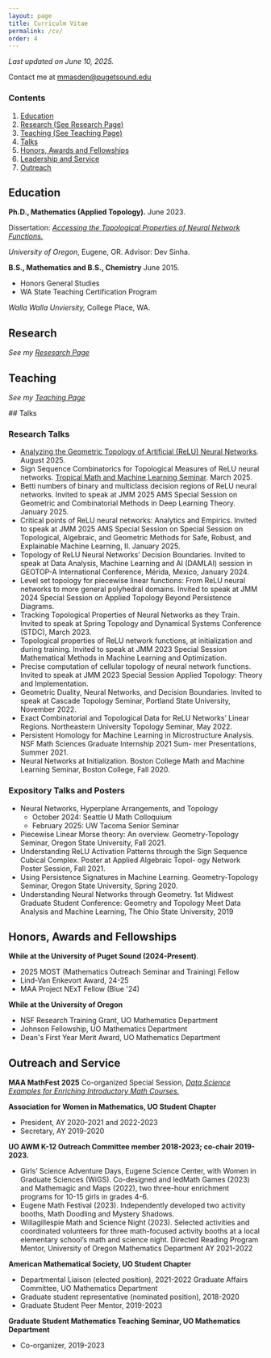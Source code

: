 ```yaml
---
layout: page
title: Curriculm Vitae
permalink: /cv/
order: 4
---
```



*Last updated on June 10, 2025.*

Contact me  at [mmasden@pugetsound.edu](mailto:mmasden@pugetsound.edu)

### Contents

1. [Education](#education) 
2. [Research (See Research Page)](../research/)
3. [Teaching (See Teaching Page)](../teaching/)
4. [Talks](#talks) 
5. [Honors, Awards and Fellowships](#honors-and-awards) 
6. [Leadership and Service](#leadership-and-service)
6. [Outreach](#outreach)

## Education 

**Ph.D., Mathematics (Applied Topology).** June 2023. 

Dissertation: *[Accessing the Topological Properties of Neural Network Functions.](https://www.proquest.com/openview/1b359d2e44a4fae0222967be2d846a5f/1?pq-origsite=gscholar&cbl=18750&diss=y)*

*University of Oregon*, Eugene, OR. Advisor: Dev Sinha. 

**B.S., Mathematics and B.S., Chemistry** June 2015. 

  - Honors General Studies
  - WA State Teaching Certification Program

*Walla Walla Unviersity,* College Place, WA. 

## Research 

*See my [Resesarch Page](../research/)* 

## Teaching  

*See my [Teaching Page](../teaching/)*


<div id="talks"></div>
## Talks 

### Research Talks 
* [Analyzing the Geometric Topology of Artificial (ReLU) Neural Networks](https://preview.scholarlattice.org/submissions/e39a10bb-3fe4-4b90-a539-9a07ded588e6). August 2025. 
* Sign Sequence Combinatorics for Topological Measures of ReLU neural networks. [Tropical Math and Machine Learning Seminar](https://researchseminars.org/talk/TropicalmathandML/8/ ). March 2025. 
* Betti numbers of binary and multiclass decision regions of ReLU neural networks. Invited to speak at JMM 2025 AMS Special
Session on Geometric and Combinatorial Methods in Deep Learning Theory. January 2025. 
* Critical points of ReLU neural networks: Analytics and Empirics. Invited to speak at JMM 2025 AMS Special Session on Special
Session on Topological, Algebraic, and Geometric Methods for Safe, Robust, and Explainable Machine Learning, II. January 2025.
* Topology of ReLU Neural Networks’ Decision Boundaries. Invited to speak at Data Analysis, Machine Learning and AI
(DAMLAI) session in GEOTOP-A International Conference, Mérida, Mexico, January 2024.
* Level set topology for piecewise linear functions: From ReLU neural networks to more general polyhedral domains. Invited
to speak at JMM 2024 Special Session on Applied Topology Beyond Persistence Diagrams.
* Tracking Topological Properties of Neural Networks as they Train. Invited to speak at Spring Topology and Dynamical Systems
Conference (STDC), March 2023.
* Topological properties of ReLU network functions, at initialization and during training. Invited to speak at JMM 2023 Special
Session Mathematical Methods in Machine Learning and Optimization.
* Precise computation of cellular topology of neural network functions. Invited to speak at JMM 2023 Special Session Applied
Topology: Theory and Implementation.
* Geometric Duality, Neural Networks, and Decision Boundaries. Invited to speak at Cascade Topology Seminar, Portland State
University, November 2022.
* Exact Combinatorial and Topological Data for ReLU Networks’ Linear Regions. Northeastern University Topology Seminar,
May 2022.
* Persistent Homology for Machine Learning in Microstructure Analysis. NSF Math Sciences Graduate Internship 2021 Sum-
mer Presentations, Summer 2021.
* Neural Networks at Initialization. Boston College Math and Machine Learning Seminar, Boston College, Fall 2020.


### Expository Talks and Posters

* Neural Networks, Hyperplane Arrangements, and Topology
  - October 2024: Seattle U Math Colloquium
  - February 2025: UW Tacoma Senior Seminar 
*  Piecewise Linear Morse theory: An overview. Geometry-Topology Seminar, Oregon State University, Fall 2021.
* Understanding ReLU Activation Patterns through the Sign Sequence Cubical Complex. Poster at Applied Algebraic Topol-
ogy Network Poster Session, Fall 2021.
* Using Persistence Signatures in Machine Learning. Geometry-Topology Seminar, Oregon State University, Spring 2020.
*  Understanding Neural Networks through Geometry. 1st Midwest Graduate Student Conference: Geometry and Topology
Meet Data Analysis and Machine Learning, The Ohio State University, 2019


<div id="honors-and-awards"></div>

## Honors, Awards and Fellowships

**While at the University of Puget Sound (2024-Present)**. 

* 2025 MOST (Mathematics Outreach Seminar and Training) Fellow
* Lind-Van Enkevort Award, 24-25 
* MAA Project NExT Fellow (Blue '24) 

**While at the University of Oregon** 

* NSF Research Training Grant, UO Mathematics Department
* Johnson Fellowship, UO Mathematics Department
* Dean's First Year Merit Award, UO Mathematics Department 

<div id="outreach"></div>

## Outreach and Service

**MAA MathFest 2025** 
Co-organized Special Session, [*Data Science Examples for Enriching Introductory Math Courses.*](https://maa.org/events/mathfest-mathematical-sessions/contributed-paper-sessions/)

**Association for Women in Mathematics, UO Student Chapter**
* President, AY 2020-2021 and 2022-2023
* Secretary, AY 2019-2020

**UO AWM K-12 Outreach Committee member 2018-2023; co-chair 2019-2023.**
*  Girls’ Science Adventure Days, Eugene Science Center, with Women in Graduate Sciences (WiGS). Co-designed and ledMath
Games (2023) and Mathemagic and Maps (2022), two three-hour enrichment programs for 10-15 girls in grades 4-6.
* Eugene Math Festival (2023). Independently developed two activity booths, Math Doodling and Mystery Shadows.
* Willagillespie Math and Science Night (2023). Selected activities and coordinated volunteers for three math-focused activity
booths at a local elementary school’s math and science night.
Directed Reading Program Mentor, University of Oregon Mathematics Department AY 2021-2022

**American Mathematical Society, UO Student Chapter**
* Departmental Liaison (elected position), 2021-2022
Graduate Affairs Committee, UO Mathematics Department
* Graduate student representative (nominated position), 2018-2020
* Graduate Student Peer Mentor, 2019-2023

**Graduate Student Mathematics Teaching Seminar, UO Mathematics Department**
* Co-organizer, 2019-2023